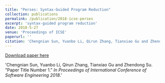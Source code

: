 ```yaml
---
title: "Perses: Syntax-Guided Program Reduction"
collection: publications
permalink: /publication/2018-icse-perses
excerpt: 'syntax-guided program reduction'
date: 2018-5-27
venue: 'Proceedings of ICSE'
paperurl: ''
citation: 'Chengnian Sun, Yuanbo Li, Qirun Zhang, Tianxiao Gu and Zhendong Su. &quot;Perses: Syntax-Guided Program Reduction.&quot; <i>In Proceedings of International Conference of Software Engineering</i>.'
---
```

[Download paper here](http://chengniansun.bitbucket.io/papers/perses.pdf)

'Chengnian Sun, Yuanbo Li, Qirun Zhang, Tianxiao Gu and Zhendong Su. &quot;Paper Title Number 1.&quot; <i>In Proceedings of International Conference of Software Engineering 2018</i>.'



























